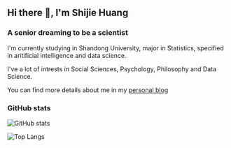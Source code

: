 ## Hi there 👋, I'm Shijie Huang

### A senior dreaming to be a scientist



I'm currently studying in Shandong University, major in Statistics, specified in aritificial intelligence and data science.

I've a lot of intrests in Social Sciences, Psychology, Philosophy and Data Science.

You can find more details about me in my [personal blog](https://wudao.blog)

### GitHub stats

![GitHub stats](https://github-readme-stats.vercel.app/api?username=Huang-Shijie-SDUWH&count_private=true&bg_color=30,e96443,904e95&title_color=fff&text_color=fff)

![Top Langs](https://github-readme-stats.vercel.app/api/top-langs/?username=Huang-Shijie-SDUWH&layout=compact&hide=JavaScript&bg_color=30,e96443,904e95&title_color=fff&text_color=fff)
